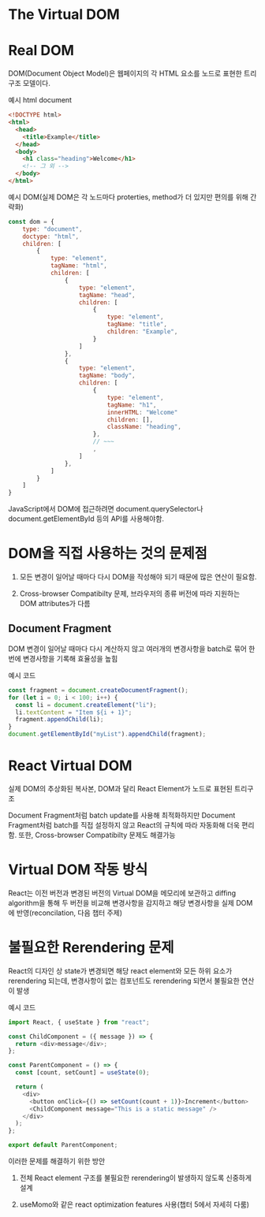 # The Virtual DOM

# Real DOM

DOM(Document Object Model)은 웹페이지의 각 HTML 요소를 노드로 표현한 트리구조 모델이다.

예시 html document

```html
<!DOCTYPE html>
<html>
  <head>
    <title>Example</title>
  </head>
  <body>
    <h1 class="heading">Welcome</h1>
    <!-- 그 외 -->
  </body>
</html>
```

예시 DOM(실제 DOM은 각 노드마다 proterties, method가 더 있지만 편의를 위해 간략화)

```js
const dom = {
    type: "document",
    doctype: "html",
    children: [
        {
            type: "element",
            tagName: "html",
            children: [
                {
                    type: "element",
                    tagName: "head",
                    children: [
                        {
                            type: "element",
                            tagName: "title",
                            children: "Example",
                        }
                    ]
                },
                {
                    type: "element",
                    tagName: "body",
                    children: [
                        {
                            type: "element",
                            tagName: "h1",
                            innerHTML: "Welcome"
                            children: [],
                            className: "heading",
                        },
                        // ~~~
                        ,
                    ]
                },
            ]
        }
    ]
}
```

JavaScript에서 DOM에 접근하려면 document.querySelector나 document.getElementById 등의 API를 사용해야함.

# DOM을 직접 사용하는 것의 문제점

1. 모든 변경이 일어날 때마다 다시 DOM을 작성해야 되기 때문에 많은 연산이 필요함.

2. Cross-browser Compatibilty 문제, 브라우저의 종류 버전에 따라 지원하는 DOM attributes가 다름

## Document Fragment

DOM 변경이 일어날 때마다 다시 계산하지 않고 여러개의 변경사항을 batch로 묶어 한번에 변경사항을 기록해 효율성을 높힘

예시 코드

```js
const fragment = document.createDocumentFragment();
for (let i = 0; i < 100; i++) {
  const li = document.createElement("li");
  li.textContent = "Item ${i + 1}";
  fragment.appendChild(li);
}
document.getElementById("myList").appendChild(fragment);
```

# React Virtual DOM

실제 DOM의 추상화된 복사본, DOM과 달리 React Element가 노드로 표현된 트리구조

Document Fragment처럼 batch update를 사용해 최적화하지만 Document Fragment처럼 batch를 직접 설정하지 않고 React의 규칙에 따라 자동화해 더욱 편리함. 또한, Cross-browser Compatibilty 문제도 해결가능

# Virtual DOM 작동 방식

React는 이전 버전과 변경된 버전의 Virtual DOM을 메모리에 보관하고 diffing algorithm을 통해 두 버전을 비교해 변경사항을 감지하고 해당 변경사항을 실제 DOM에 반영(reconcilation, 다음 챕터 주제)

# 불필요한 Rerendering 문제

React의 디자인 상 state가 변경되면 해당 react element와 모든 하위 요소가 rerendering 되는데, 변경사항이 없는 컴포넌트도 rerendering 되면서 불필요한 연산이 발생

예시 코드

```js
import React, { useState } from "react";

const ChildComponent = ({ message }) => {
  return <div>message</div>;
};

const ParentComponent = () => {
  const [count, setCount] = useState(0);

  return (
    <div>
      <button onClick={() => setCount(count + 1)}>Increment</button>
      <ChildComponent message="This is a static message" />
    </div>
  );
};

export default ParentComponent;
```

이러한 문제를 해결하기 위한 방안

1. 전체 React element 구조를 불필요한 rerendering이 발생하지 않도록 신중하게 설계

2. useMomo와 같은 react optimization features 사용(챕터 5에서 자세히 다룸)
